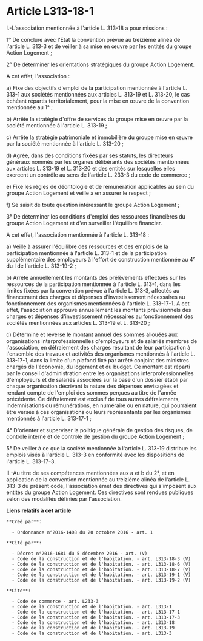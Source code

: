 # Article L313-18-1

I.-L'association mentionnée à l'article L. 313-18 a pour missions : 

1° De conclure avec l'Etat la convention prévue au treizième alinéa de l'article L. 313-3 et de veiller à sa mise en œuvre
par les entités du groupe Action Logement ; 

2° De déterminer les orientations stratégiques du groupe Action Logement. 

A cet effet, l'association : 

a) Fixe des objectifs d'emploi de la participation mentionnée à l'article L. 313-1 aux sociétés mentionnées aux articles L.
313-19 et L. 313-20, le cas échéant répartis territorialement, pour la mise en œuvre de la convention mentionnée au 1° ; 

b) Arrête la stratégie d'offre de services du groupe mise en œuvre par la société mentionnée à l'article L. 313-19 ; 

c) Arrête la stratégie patrimoniale et immobilière du groupe mise en œuvre par la société mentionnée à l'article L. 313-20 ; 

d) Agrée, dans des conditions fixées par ses statuts, les directeurs généraux nommés par les organes délibérants des sociétés
mentionnées aux articles L. 313-19 et L. 313-20 et des entités sur lesquelles elles exercent un contrôle au sens de l'article
L. 233-3 du code de commerce ; 

e) Fixe les règles de déontologie et de rémunération applicables au sein du groupe Action Logement et veille à en assurer le
respect ; 

f) Se saisit de toute question intéressant le groupe Action Logement ; 

3° De déterminer les conditions d'emploi des ressources financières du groupe Action Logement et d'en surveiller l'équilibre
financier. 

A cet effet, l'association mentionnée à l'article L. 313-18 : 

a) Veille à assurer l'équilibre des ressources et des emplois de la participation mentionnée à l'article L. 313-1 et de la
participation supplémentaire des employeurs à l'effort de construction mentionnée au 4° du I de l'article L. 313-19-2 ; 

b) Arrête annuellement les montants des prélèvements effectués sur les ressources de la participation mentionnée à l'article
L. 313-1, dans les limites fixées par la convention prévue à l'article L. 313-3, affectés au financement des charges et
dépenses d'investissement nécessaires au fonctionnement des organismes mentionnées à l'article L. 313-17-1. A cet effet,
l'association approuve annuellement les montants prévisionnels des charges et dépenses d'investissement nécessaires au
fonctionnement des sociétés mentionnées aux articles L. 313-19 et L. 313-20 ; 

c) Détermine et reverse le montant annuel des sommes allouées aux organisations interprofessionnelles d'employeurs et de
salariés membres de l'association, en défraiement des charges résultant de leur participation à l'ensemble des travaux et
activités des organismes mentionnés à l'article L. 313-17-1, dans la limite d'un plafond fixé par arrêté conjoint des
ministres chargés de l'économie, du logement et du budget. Ce montant est réparti par le conseil d'administration entre les
organisations interprofessionnelles d'employeurs et de salariés associées sur la base d'un dossier établi par chaque
organisation décrivant la nature des dépenses envisagées et rendant compte de l'emploi des sommes perçues au titre de l'année
précédente. Ce défraiement est exclusif de tous autres défraiements, indemnisations ou rémunérations, en numéraire ou en
nature, qui pourraient être versés à ces organisations ou leurs représentants par les organismes mentionnés à l'article L.
313-17-1 ; 

4° D'orienter et superviser la politique générale de gestion des risques, de contrôle interne et de contrôle de gestion du
groupe Action Logement ; 

5° De veiller à ce que la société mentionnée à l'article L. 313-19 distribue les emplois visés à l'article L. 313-3 en
conformité avec les dispositions de l'article L. 313-17-3. 

II.-Au titre de ses compétences mentionnées aux a et b du 2°, et en application de la convention mentionnée au treizième
alinéa de l'article L. 313-3 du présent code, l'association émet des directives qui s'imposent aux entités du groupe Action
Logement. Ces directives sont rendues publiques selon des modalités définies par l'association.

**Liens relatifs à cet article**

	**Créé par**:

	  - Ordonnance n°2016-1408 du 20 octobre 2016 - art. 1

	**Cité par**:

	  - Décret n°2016-1681 du 5 décembre 2016 - art. (V)
	  - Code de la construction et de l'habitation. - art. L313-18-3 (V)
	  - Code de la construction et de l'habitation. - art. L313-18-6 (V)
	  - Code de la construction et de l'habitation. - art. L313-18-7 (V)
	  - Code de la construction et de l'habitation. - art. L313-19-1 (V)
	  - Code de la construction et de l'habitation. - art. L313-19-2 (V)

	**Cite**:

	  - Code de commerce - art. L233-3
	  - Code de la construction et de l'habitation. - art. L313-1
	  - Code de la construction et de l'habitation. - art. L313-17-1
	  - Code de la construction et de l'habitation. - art. L313-17-3
	  - Code de la construction et de l'habitation. - art. L313-18
	  - Code de la construction et de l'habitation. - art. L313-19
	  - Code de la construction et de l'habitation. - art. L313-3
